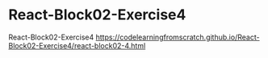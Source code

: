 # React-Block02-Exercise4
React-Block02-Exercise4 https://codelearningfromscratch.github.io/React-Block02-Exercise4/react-block02-4.html
